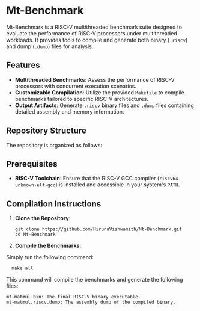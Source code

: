 # Mt-Benchmark

Mt-Benchmark is a RISC-V multithreaded benchmark suite designed to evaluate the performance of RISC-V processors under multithreaded workloads. It provides tools to compile and generate both binary (`.riscv`) and dump (`.dump`) files for analysis.

## Features

- **Multithreaded Benchmarks**: Assess the performance of RISC-V processors with concurrent execution scenarios.
- **Customizable Compilation**: Utilize the provided `Makefile` to compile benchmarks tailored to specific RISC-V architectures.
- **Output Artifacts**: Generate `.riscv` binary files and `.dump` files containing detailed assembly and memory information.

## Repository Structure

The repository is organized as follows:


## Prerequisites

- **RISC-V Toolchain**: Ensure that the RISC-V GCC compiler (`riscv64-unknown-elf-gcc`) is installed and accessible in your system's `PATH`.

## Compilation Instructions

1. **Clone the Repository**:

   ```
   git clone https://github.com/HirunaVishwamith/Mt-Benchmark.git
   cd Mt-Benchmark
   ```
   
2. **Compile the Benchmarks**:

Simply run the following command:

```
  make all
```

This command will compile the benchmarks and generate the following files:
```
mt-matmul.bin: The final RISC-V binary executable.
mt-matmul.riscv.dump: The assembly dump of the compiled binary.
```
